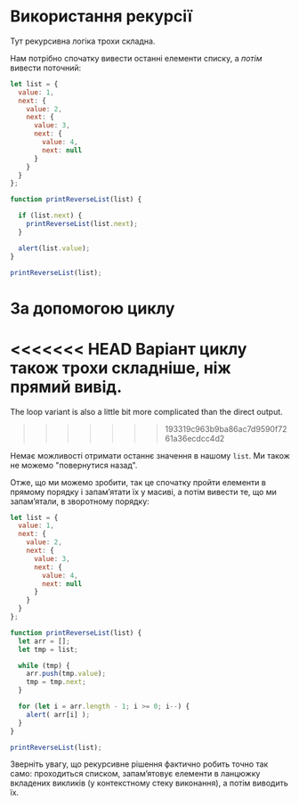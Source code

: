 # Використання рекурсії

Тут рекурсивна логіка трохи складна.

Нам потрібно спочатку вивести останні елементи списку, а *потім* вивести поточний:

```js run
let list = {
  value: 1,
  next: {
    value: 2,
    next: {
      value: 3,
      next: {
        value: 4,
        next: null
      }
    }
  }
};

function printReverseList(list) {

  if (list.next) {
    printReverseList(list.next);
  }

  alert(list.value);
}

printReverseList(list);
```

# За допомогою циклу

<<<<<<< HEAD
Варіант циклу також трохи складніше, ніж прямий вивід.
=======
The loop variant is also a little bit more complicated than the direct output.
>>>>>>> 193319c963b9ba86ac7d9590f7261a36ecdcc4d2

Немає можливості отримати останнє значення в нашому `list`. Ми також не можемо "повернутися назад".

Отже, що ми можемо зробити, так це спочатку пройти елементи в прямому порядку і запам’ятати їх у масиві, а потім вивести те, що ми запам’ятали, в зворотному порядку:

```js run
let list = {
  value: 1,
  next: {
    value: 2,
    next: {
      value: 3,
      next: {
        value: 4,
        next: null
      }
    }
  }
};

function printReverseList(list) {
  let arr = [];
  let tmp = list;

  while (tmp) {
    arr.push(tmp.value);
    tmp = tmp.next;
  }

  for (let i = arr.length - 1; i >= 0; i--) {
    alert( arr[i] );
  }
}

printReverseList(list);
```

Зверніть увагу, що рекурсивне рішення фактично робить точно так само: проходиться списком, запам’ятовує елементи в ланцюжку вкладених викликів (у контекстному стеку виконання), а потім виводить їх. 
